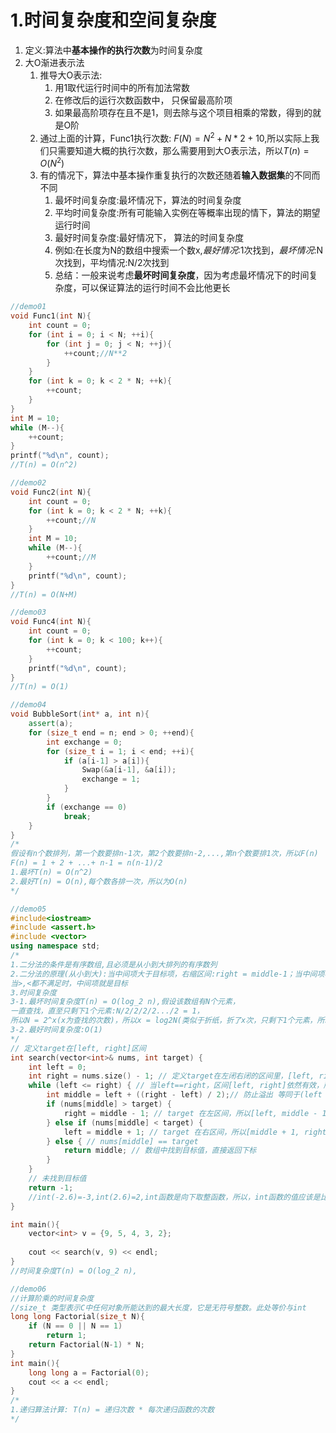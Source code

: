 # 1.时间复杂度和空间复杂度
1. 定义:算法中**基本操作的执行次数**为时间复杂度
2. 大O渐进表示法
   1. 推导大O表示法:
      1. 用1取代运行时间中的所有加法常数
      2. 在修改后的运行次数函数中， 只保留最高阶项
      3. 如果最高阶项存在且不是1，则去除与这个项目相乘的常数，得到的就是O阶
   2. 通过上面的计算，Func1执行次数: $F(N) = N^2 + N*2 + 10$,所以实际上我们只需要知道大概的执行次数，那么需要用到大O表示法，所以$T(n) = O(N^2)$
   3. 有的情况下，算法中基本操作重复执行的次数还随着**输入数据集**的不同而不同
      1. 最坏时间复杂度:最坏情况下，算法的时间复杂度
      2. 平均时间复杂度:所有可能输入实例在等概率出现的情下，算法的期望运行时间
      3. 最好时间复杂度:最好情况下， 算法的时间复杂度
      4. 例如:在长度为N的数组中搜索一个数x,*最好情况*:1次找到，*最坏情况*:N次找到，平均情况:N/2次找到
      5. 总结：一般来说考虑**最坏时间复杂度**，因为考虑最坏情况下的时间复杂度，可以保证算法的运行时间不会比他更长
```cpp
//demo01
void Func1(int N){
    int count = 0;
    for (int i = 0; i < N; ++i){
        for (int j = 0; j < N; ++j){
            ++count;//N**2
        }
    }
    for (int k = 0; k < 2 * N; ++k){
        ++count;
    }
}
int M = 10;
while (M--){
    ++count;
}
printf("%d\n", count);
//T(n) = O(n^2)

//demo02
void Func2(int N){
    int count = 0;
    for (int k = 0; k < 2 * N; ++k){
        ++count;//N
    }
    int M = 10;
    while (M--){
        ++count;//M
    }
    printf("%d\n", count);
}
//T(n) = O(N+M)

//demo03
void Func4(int N){
    int count = 0;
    for (int k = 0; k < 100; k++){
        ++count;
    }
    printf("%d\n", count);
}
//T(n) = O(1)

//demo04
void BubbleSort(int* a, int n){
    assert(a);
    for (size_t end = n; end > 0; ++end){
        int exchange = 0;
        for (size_t i = 1; i < end; ++i){
            if (a[i-1] > a[i]){
                Swap(&a[i-1], &a[i]);
                exchange = 1;
            }
        }
        if (exchange == 0)
            break;
    }
}
/*
假设有n个数排列，第一个数要排n-1次，第2个数要排n-2,...,第n个数要排1次，所以F(n)
F(n) = 1 + 2 + ...+ n-1 = n(n-1)/2
1.最坏T(n) = O(n^2)
2.最好T(n) = O(n),每个数各排一次，所以为O(n)
*/

//demo05
#include<iostream>
#include <assert.h>
#include <vector>
using namespace std;
/*
1.二分法的条件是有序数组,且必须是从小到大排列的有序数列
2.二分法的原理(从小到大):当中间项大于目标项，右缩区间:right = middle-1；当中间项小于目标项，左缩区间left = middle + 1,
当>,<都不满足时，中间项就是目标
3.时间复杂度
3-1.最坏时间复杂度T(n) = O(log_2 n),假设该数组有N个元素，
一直查找，直至只剩下1个元素:N/2/2/2/2.../2 = 1，
所以N = 2^x(x为查找的次数)，所以x = log2N(类似于折纸，折了x次，只剩下1个元素，所以N = 2^x),
3-2.最好时间复杂度:O(1)
*/
// 定义target在[left, right]区间
int search(vector<int>& nums, int target) {
	int left = 0;
	int right = nums.size() - 1; // 定义target在左闭右闭的区间里，[left, right]
	while (left <= right) { // 当left==right，区间[left, right]依然有效，所以用 <=
		int middle = left + ((right - left) / 2);// 防止溢出 等同于(left + right)/2
		if (nums[middle] > target) {
			right = middle - 1; // target 在左区间，所以[left, middle - 1]
		} else if (nums[middle] < target) {
			left = middle + 1; // target 在右区间，所以[middle + 1, right]
		} else { // nums[middle] == target
			return middle; // 数组中找到目标值，直接返回下标
		}
	}
	// 未找到目标值
	return -1;
	//int(-2.6)=-3,int(2.6)=2,int函数是向下取整函数，所以，int函数的值应该是比自变量还要小的整数。
}

int main(){
	vector<int> v = {9, 5, 4, 3, 2};
	
	cout << search(v, 9) << endl;
}
//时间复杂度T(n) = O(log_2 n),

//demo06
//计算阶乘的时间复杂度
//size_t 类型表示C中任何对象所能达到的最大长度，它是无符号整数。此处等价与int
long long Factorial(size_t N){
	if (N == 0 || N == 1)
		return 1;
    return Factorial(N-1) * N;
}
int main(){
	long long a = Factorial(0);
	cout << a << endl;
}
/*
1.递归算法计算: T(n) = 递归次数 * 每次递归函数的次数
*/

```

